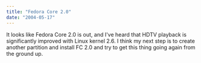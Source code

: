 ```yaml
---
title: "Fedora Core 2.0"
date: "2004-05-17"
---
```


It looks like Fedora Core 2.0 is out, and I've heard that HDTV playback is significantly improved with Linux kernel 2.6. I think my next step is to create another partition and install FC 2.0 and try to get this thing going again from the ground up.

